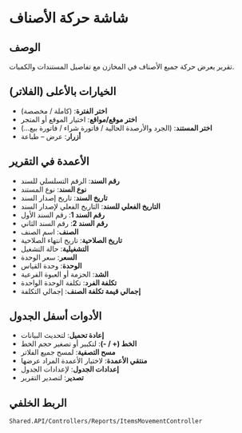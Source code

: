# شاشة حركة الأصناف

## الوصف
تقرير يعرض حركة جميع الأصناف في المخازن مع تفاصيل المستندات والكميات.

## الخيارات بالأعلى (الفلاتر)
- **اختر الفترة**: (كاملة / مخصصة)
- **اختر موقع/مواقع**: اختيار الموقع أو المتجر
- **اختر المستند**: (الجرد والأرصدة الحالية / فاتورة شراء / فاتورة بيع...)
- **أزرار**: عرض – طباعة

## الأعمدة في التقرير
- **رقم السند**: الرقم التسلسلي للسند
- **نوع السند**: نوع المستند
- **تاريخ السند**: تاريخ إصدار السند
- **التاريخ الفعلي للسند**: التاريخ الفعلي لإصدار السند
- **رقم السند 1**: رقم السند الأول
- **رقم السند 2**: رقم السند الثاني
- **الصنف**: اسم الصنف
- **تاريخ الصلاحية**: تاريخ انتهاء الصلاحية
- **التشغيلية**: حالة التشغيل
- **السعر**: سعر الوحدة
- **الوحدة**: وحدة القياس
- **الشد**: الحزمة أو العبوة الفرعية
- **تكلفة الفرد**: تكلفة الوحدة الواحدة
- **إجمالي قيمة تكلفة الصنف**: إجمالي التكلفة

## الأدوات أسفل الجدول
- **إعادة تحميل**: لتحديث البيانات
- **الخط (+ / -)**: لتكبير أو تصغير حجم الخط
- **مسح التصفية**: لمسح جميع الفلاتر
- **منتقي الأعمدة**: لاختيار الأعمدة المراد عرضها
- **إعدادات الجدول**: لإعدادات الجدول
- **تصدير**: لتصدير التقرير

## الربط الخلفي
`Shared.API/Controllers/Reports/ItemsMovementController`
